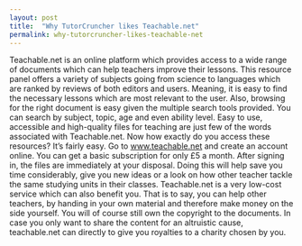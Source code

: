 ```yaml
---
layout: post
title:  "Why TutorCruncher likes Teachable.net"
permalink: why-tutorcruncher-likes-teachable-net
---
```

Teachable.net is an online platform which provides access to a wide range of
documents which can help teachers improve their lessons. This resource panel
offers a variety of subjects going from science to languages which are ranked
by reviews of both editors and users. Meaning, it is easy to find the
necessary lessons which are most relevant to the user. Also, browsing for the
right document is easy given the multiple search tools provided. You can
search by subject, topic, age and even ability level. Easy to use, accessible
and high-quality files for teaching are just few of the words associated with
Teachable.net. Now how exactly do you access these resources? It’s fairly
easy. Go to www.teachable.net and create an account online. You can get a
basic subscription for only £5 a month. After signing in, the files are
immediately at your disposal. Doing this will help save you time considerably,
give you new ideas or a look on how other teacher tackle the same studying
units in their classes. Teachable.net is a very low-cost service which can
also benefit you. That is to say, you can help other teachers, by handing in
your own material and therefore make money on the side yourself. You will of
course still own the copyright to the documents. In case you only want to
share the content for an altruistic cause, teachable.net can directly to give
you royalties to a charity chosen by you.
